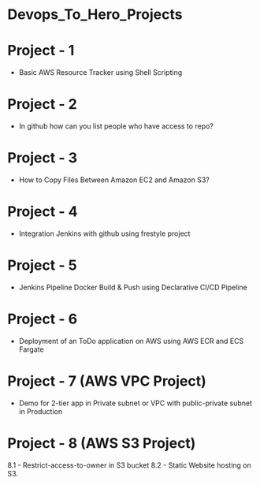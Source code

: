 # Devops_To_Hero_Projects

# Project - 1
- Basic AWS Resource Tracker using Shell Scripting

# Project - 2
- In github how can you list people who have access to repo?

# Project - 3
- How to Copy Files Between Amazon EC2 and Amazon S3?

# Project - 4
- Integration Jenkins with github using frestyle project

# Project - 5
- Jenkins Pipeline Docker Build & Push using Declarative CI/CD Pipeline

# Project - 6
- Deployment of an ToDo application on AWS using AWS ECR and ECS Fargate

# Project - 7 (AWS VPC Project)
- Demo for 2-tier app in Private subnet or VPC with public-private subnet in Production

# Project - 8 (AWS S3 Project)
8.1 - Restrict-access-to-owner in S3 bucket
8.2 - Static Website hosting on S3.
